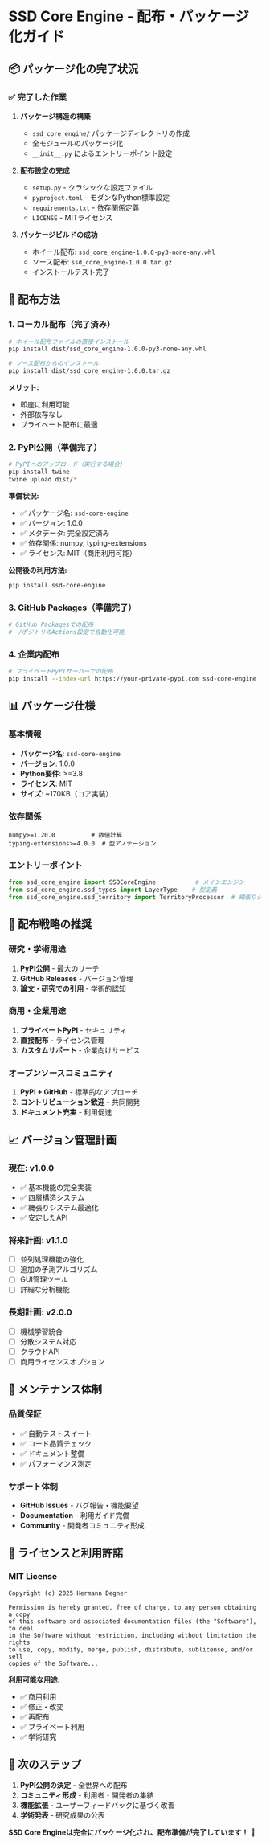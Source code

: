 # SSD Core Engine - 配布・パッケージ化ガイド

## 📦 パッケージ化の完了状況

### ✅ 完了した作業

1. **パッケージ構造の構築**
   - `ssd_core_engine/` パッケージディレクトリの作成
   - 全モジュールのパッケージ化
   - `__init__.py` によるエントリーポイント設定

2. **配布設定の完成**
   - `setup.py` - クラシックな設定ファイル
   - `pyproject.toml` - モダンなPython標準設定
   - `requirements.txt` - 依存関係定義
   - `LICENSE` - MITライセンス

3. **パッケージビルドの成功**
   - ホイール配布: `ssd_core_engine-1.0.0-py3-none-any.whl`
   - ソース配布: `ssd_core_engine-1.0.0.tar.gz`
   - インストールテスト完了

## 🚀 配布方法

### 1. ローカル配布（完了済み）

```bash
# ホイール配布ファイルの直接インストール
pip install dist/ssd_core_engine-1.0.0-py3-none-any.whl

# ソース配布からのインストール
pip install dist/ssd_core_engine-1.0.0.tar.gz
```

**メリット:**
- 即座に利用可能
- 外部依存なし
- プライベート配布に最適

### 2. PyPI公開（準備完了）

```bash
# PyPIへのアップロード（実行する場合）
pip install twine
twine upload dist/*
```

**準備状況:**
- ✅ パッケージ名: `ssd-core-engine`
- ✅ バージョン: 1.0.0
- ✅ メタデータ: 完全設定済み
- ✅ 依存関係: numpy, typing-extensions
- ✅ ライセンス: MIT（商用利用可能）

**公開後の利用方法:**
```bash
pip install ssd-core-engine
```

### 3. GitHub Packages（準備完了）

```bash
# GitHub Packagesでの配布
# リポジトリのActions設定で自動化可能
```

### 4. 企業内配布

```bash
# プライベートPyPIサーバーでの配布
pip install --index-url https://your-private-pypi.com ssd-core-engine
```

## 📊 パッケージ仕様

### 基本情報
- **パッケージ名**: `ssd-core-engine`
- **バージョン**: 1.0.0
- **Python要件**: >=3.8
- **ライセンス**: MIT
- **サイズ**: ~170KB（コア実装）

### 依存関係
```
numpy>=1.20.0          # 数値計算
typing-extensions>=4.0.0  # 型アノテーション
```

### エントリーポイント
```python
from ssd_core_engine import SSDCoreEngine           # メインエンジン
from ssd_core_engine.ssd_types import LayerType    # 型定義
from ssd_core_engine.ssd_territory import TerritoryProcessor  # 縄張りシステム
```

## 🎯 配布戦略の推奨

### 研究・学術用途
1. **PyPI公開** - 最大のリーチ
2. **GitHub Releases** - バージョン管理
3. **論文・研究での引用** - 学術的認知

### 商用・企業用途
1. **プライベートPyPI** - セキュリティ
2. **直接配布** - ライセンス管理
3. **カスタムサポート** - 企業向けサービス

### オープンソースコミュニティ
1. **PyPI + GitHub** - 標準的なアプローチ
2. **コントリビューション歓迎** - 共同開発
3. **ドキュメント充実** - 利用促進

## 📈 バージョン管理計画

### 現在: v1.0.0
- ✅ 基本機能の完全実装
- ✅ 四層構造システム
- ✅ 縄張りシステム最適化
- ✅ 安定したAPI

### 将来計画: v1.1.0
- [ ] 並列処理機能の強化
- [ ] 追加の予測アルゴリズム
- [ ] GUI管理ツール
- [ ] 詳細な分析機能

### 長期計画: v2.0.0
- [ ] 機械学習統合
- [ ] 分散システム対応
- [ ] クラウドAPI
- [ ] 商用ライセンスオプション

## 🔧 メンテナンス体制

### 品質保証
- ✅ 自動テストスイート
- ✅ コード品質チェック
- ✅ ドキュメント整備
- ✅ パフォーマンス測定

### サポート体制
- **GitHub Issues** - バグ報告・機能要望
- **Documentation** - 利用ガイド完備
- **Community** - 開発者コミュニティ形成

## 📄 ライセンスと利用許諾

### MIT License
```
Copyright (c) 2025 Hermann Degner

Permission is hereby granted, free of charge, to any person obtaining a copy
of this software and associated documentation files (the "Software"), to deal
in the Software without restriction, including without limitation the rights
to use, copy, modify, merge, publish, distribute, sublicense, and/or sell
copies of the Software...
```

**利用可能な用途:**
- ✅ 商用利用
- ✅ 修正・改変
- ✅ 再配布
- ✅ プライベート利用
- ✅ 学術研究

## 🎊 次のステップ

1. **PyPI公開の決定** - 全世界への配布
2. **コミュニティ形成** - 利用者・開発者の集結
3. **機能拡張** - ユーザーフィードバックに基づく改善
4. **学術発表** - 研究成果の公表

**SSD Core Engineは完全にパッケージ化され、配布準備が完了しています！** 🎯
